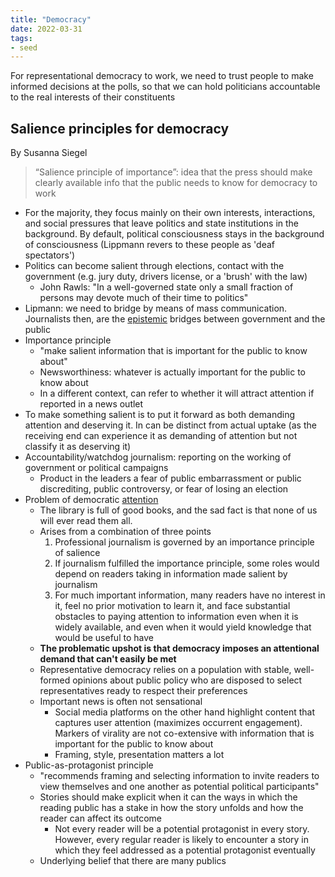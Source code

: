 ```yaml
---
title: "Democracy"
date: 2022-03-31
tags:
- seed
---
```


For representational democracy to work, we need to trust people to make informed decisions at the polls, so that we can hold politicians accountable to the real interests of their constituents

## Salience principles for democracy
By Susanna Siegel

> “Salience principle of importance”: idea that the press should make clearly available info that the public needs to know for democracy to work

- For the majority, they focus mainly on their own interests, interactions, and social pressures that leave politics and state institutions in the background. By default, political consciousness stays in the background of consciousness (Lippmann revers to these people as 'deaf spectators')
- Politics can become salient through elections, contact with the government (e.g. jury duty, drivers license, or a 'brush' with the law)
	- John Rawls: "In a well-governed state only a small fraction of persons may devote much of their time to politics"
- Lipmann: we need to bridge by means of mass communication. Journalists then, are the [epistemic](thoughts/epistemology.md) bridges between government and the public
- Importance principle
	- "make salient information that is important for the public to know about"
	- Newsworthiness: whatever is actually important for the public to know about
	- In a different context, can refer to whether it will attract attention if reported in a news outlet
- To make something salient is to put it forward as both demanding attention and deserving it. In can be distinct from actual uptake (as the receiving end can experience it as demanding of attention but not classify it as deserving it)
- Accountability/watchdog journalism: reporting on the working of government or political campaigns
	- Product in the leaders a fear of public embarrassment or public discrediting, public controversy, or fear of losing an election
- Problem of democratic [attention](thoughts/attention%20economy.md)
	- The library is full of good books, and the sad fact is that none of us will ever read them all. 
	- Arises from a combination of three points
		1. Professional journalism is governed by an importance principle of salience
		2. If journalism fulfilled the importance principle, some roles would depend on readers taking in information made salient by journalism
		3. For much important information, many readers have no interest in it, feel no prior motivation to learn it, and face substantial obstacles to paying attention to information even when it is widely available, and even when it would yield knowledge that would be useful to have
	- **The problematic upshot is that democracy imposes an attentional demand that can't easily be met**
	- Representative democracy relies on a population with stable, well-formed opinions about public policy who are disposed to select representatives ready to respect their preferences
	- Important news is often not sensational
		- Social media platforms on the other hand highlight content that captures user attention (maximizes occurrent engagement). Markers of virality are not co-extensive with information that is important for the public to know about
		- Framing, style, presentation matters a lot
- Public-as-protagonist principle
	- "recommends framing and selecting information to invite readers to view themselves and one another as potential political participants"
	- Stories should make explicit when it can the ways in which the reading public has a stake in how the story unfolds and how the reader can affect its outcome
		- Not every reader will be a potential protagonist in every story. However, every regular reader is likely to encounter a story in which they feel addressed as a potential protagonist eventually
	- Underlying belief that there are many publics
